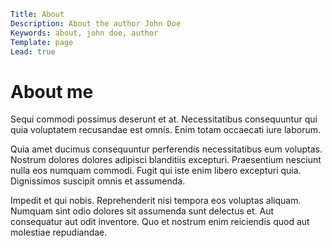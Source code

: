 ```yml
Title: About
Description: About the author John Doe
Keywords: about, john doe, author
Template: page
Lead: true
```
# About me

Sequi commodi possimus deserunt et at. Necessitatibus consequuntur qui quia voluptatem recusandae est omnis. Enim totam occaecati iure laborum.

Quia amet ducimus consequuntur perferendis necessitatibus eum voluptas. Nostrum dolores dolores adipisci blanditiis excepturi. Praesentium nesciunt nulla eos numquam commodi. Fugit qui iste enim libero excepturi quia. Dignissimos suscipit omnis et assumenda.

Impedit et qui nobis. Reprehenderit nisi tempora eos voluptas aliquam. Numquam sint odio dolores sit assumenda sunt delectus et. Aut consequatur aut odit inventore. Quo et nostrum enim reiciendis quod aut molestiae repudiandae.

